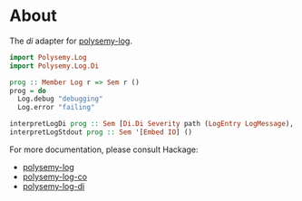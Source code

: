 # About

The *di* adapter for [polysemy-log](https://hackage.haskell.org/package/polysemy-log).

```haskell
import Polysemy.Log
import Polysemy.Log.Di

prog :: Member Log r => Sem r ()
prog = do
  Log.debug "debugging"
  Log.error "failing"

interpretLogDi prog :: Sem [Di.Di Severity path (LogEntry LogMessage), Embed IO] ()
interpretLogStdout prog :: Sem '[Embed IO] ()
```

For more documentation, please consult Hackage:
* [polysemy-log](https://hackage.haskell.org/package/polysemy-log)
* [polysemy-log-co](https://hackage.haskell.org/package/polysemy-log-co)
* [polysemy-log-di](https://hackage.haskell.org/package/polysemy-log-di)
